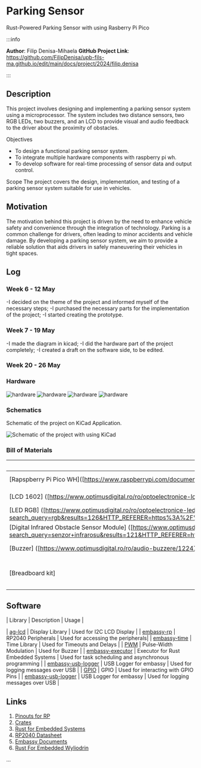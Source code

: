 # Parking Sensor

Rust-Powered Parking Sensor with using Rasberry Pi Pico




:::info 

**Author**: Filip Denisa-Mihaela
**GitHub Project Link**: https://github.com/FilipDenisa/upb-fils-ma.github.io/edit/main/docs/project/2024/filip.denisa

:::

## Description

This project involves designing and implementing a parking sensor system using a microprocessor. The system includes two distance sensors, two RGB LEDs, two buzzers, and an LCD to provide visual and audio feedback to the driver about the proximity of obstacles.

 Objectives
- To design a functional parking sensor system.
- To integrate multiple hardware components with raspberry pi wh.
- To develop software for real-time processing of sensor data and output control.

 Scope
The project covers the design, implementation, and testing of a parking sensor system suitable for use in vehicles.


## Motivation

The motivation behind this project is driven by the need to enhance vehicle safety and convenience through the integration of technology. Parking is a common challenge for drivers, often leading to minor accidents and vehicle damage. By developing a parking sensor system, we aim to provide a reliable solution that aids drivers in safely maneuvering their vehicles in tight spaces.



## Log

<!-- write every week your progress here -->

### Week 6 - 12 May
-I decided on the theme of the project and informed myself of the necessary steps;
-I purchased the necessary parts for the implementation of the project;
-I started creating the prototype.


### Week 7 - 19 May
-I made the diagram in kicad;
-I did the hardware part of the project completely;
-I created a draft on the software side, to be edited.


### Week 20 - 26 May



### Hardware
![hardware](hardware(1).jpeg)
![hardware](hardware(2).jpeg)
![hardware](hardware(3).jpeg)
![hardware](hardware(4).jpeg)
  

  

  

### Schematics


Schematic of the project on KiCad Application.

![Schematic of the project with using KiCad](kicad.png)




### Bill of Materials

<!-- Fill out this table with all the hardware components that you might need.

The format is 
```
| [Device](link://to/device) | This is used ... | [price](link://to/store) |

```

-->

| Device | Usage | Price |
|--------|--------|-------|
| [Rapspberry Pi Pico WH]([https://www.raspberrypi.com/documentation/microcontrollers/raspberry-pi-pico.html](https://ardushop.ro/en/home/2819-raspberry-pi-pico-wh.html]) | The microcontroller | [56.23 RON]|
| [LCD 1602] ([https://www.optimusdigital.ro/ro/optoelectronice-lcd-uri/62-lcd-1602-cu-interfata-i2c-si-backlight-galben-verde.html?search_query=lcd&results=211])|lcd screen To display distance information| [14.99 RON]|
| [LED RGB] ([https://www.optimusdigital.ro/ro/optoelectronice-led-uri/484-led-rgb-anod-comun.html?search_query=rgb&results=126&HTTP_REFERER=https%3A%2F%2Fwww.optimusdigital.ro%2Fro%2Fcautare%3Fcontroller%3Dsearch%26orderby%3Dposition%26orderway%3Ddesc%26search_query%3Drgb%26submit_search%3D])|For visual indication of distance.|[0.99RON]|
|[Digital Infrared Obstacle Sensor Module] ([https://www.optimusdigital.ro/ro/senzori-senzori-optici/4347-modul-senzor-de-obstacole-digital-cu-infrarosu-reglabil-3-100-cm.html?search_query=senzor+infrarosu&results=121&HTTP_REFERER=https%3A%2F%2Fwww.optimusdigital.ro%2Fro%2Fcautare%3Fcontroller%3Dsearch%26orderby%3Dposition%26orderway%3Ddesc%26search_query%3Dsenzor%2Binfrarosu%26submit_search%3D])|distance measurement|[19.99 RON]|
|[Buzzer] ([https://www.optimusdigital.ro/ro/audio-buzzere/12247-buzzer-pasiv-de-33v-sau-3v.html?search_query=buzzer&results=62])|For auditory alerts.| [1.95 RON]|
|[Breadboard kit]|([https://www.optimusdigital.ro/ro/kituri/2222-kit-breadboard-hq-830-p.html?search_query=breadboard&results=145])| To connect the hardware|[22 ron]|


## Software

| Library | Description | Usage |

| [ag-lcd](https://github.com/mjhouse/ag-lcd) | Display Library | Used for I2C LCD Display |
| [embassy-rp](https://github.com/embassy-rs/embassy/tree/main/embassy-rp) | RP2040 Peripherals | Used for accessing the peripherals|
| [embassy-time](https://github.com/embassy-rs/embassy/tree/main/embassy-time) | Time Library | Used for Timeouts and Delays |
| [PWM](https://docs.embassy.dev/embassy-nrf/git/nrf52840/pwm/index.html) | Pulse-Width Modulation | Used for Buzzer |
| [embassy-executor](https://docs.embassy.dev/embassy-executor/git/std/index.html) | Executor for Rust Embedded Systems | Used for task scheduling and asynchronous programming |
| [embassy-usb-logger](https://docs.embassy.dev/embassy-usb-logger/git/default/index.html) | USB Logger for embassy | Used for logging messages over USB |
| [GPIO](https://docs.embassy.dev/embassy-stm32/git/stm32c011d6/gpio/index.html) | GPIO  | Used for interacting with GPIO Pins |
| [embassy-usb-logger](https://docs.embassy.dev/embassy-usb-logger/git/default/index.html) | USB Logger for embassy | Used for logging messages over USB |




## Links

1. [Pinouts for RP](https://pinout.xyz/pinout/1_wire)
2. [Crates](https://crates.io)
3. [Rust for Embedded Systems](https://docs.rs)
4. [RP2040 Datasheet](https://datasheets.raspberrypi.com/rp2040/rp2040-datasheet.pdf)
5. [Embassy Documents](https://embassy.dev/book/dev/index.html)
6. [Rust For Embedded Wyliodrin](https://embedded-rust-101.wyliodrin.com)

...
